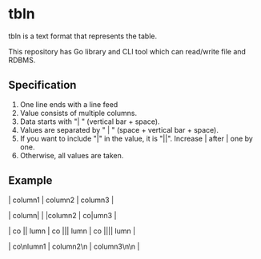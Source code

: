 # tbln

tbln is a text format that represents the table.

This repository has Go library and CLI tool which can read/write file and RDBMS.

## Specification

1. One line ends with a line feed
2. Value consists of multiple columns.
3. Data starts with "| " (vertical bar + space).
4. Values are separated by " | "  (space + vertical bar + space).
5. If you want to include "|" in the value, it is "||". Increase | after | one by one.
6. Otherwise, all values are taken.

## Example

| column1 | column2 | column3 |

| column| | |column2 | co|umn3 |

| co || lumn | co ||| lumn | co |||| lumn |

| co\nlumn1 | column2\n | column3\n\n |
